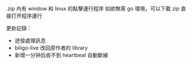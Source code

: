 .zip 內有 window 和 linux 的點擊運行程序
如欲無需 go 環境，可以下載 zip 直接打开程序運行

更新記錄：

- 迸發處理訊息
- biligo-live 改回原作者的 library
- 新增一分钟后收不到 heartbeat 自動斷線